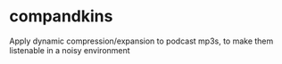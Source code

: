 # compandkins
Apply dynamic compression/expansion to podcast mp3s, to make them listenable in a noisy environment

